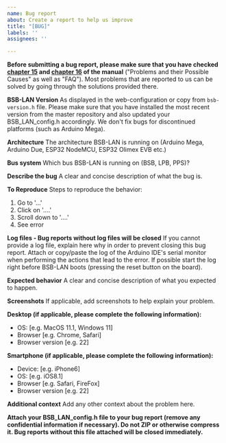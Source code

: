 ```yaml
---
name: Bug report
about: Create a report to help us improve
title: "[BUG]"
labels: ''
assignees: ''

---
```


**Before submitting a bug report, please make sure that you have checked [chapter 15](https://1coderookie.github.io/BSB-LPB-LAN_EN/chap15.html) and [chapter 16](https://1coderookie.github.io/BSB-LPB-LAN_EN/chap16.html) of the manual** ("Problems and their Possible Causes" as well as "FAQ"). Most problems that are reported to us can be solved by going through the solutions provided there.

**BSB-LAN Version**
As displayed in the web-configuration or copy from `bsb-version.h` file. Please make sure that you have installed the most recent version from the master repository and also updated your BSB_LAN_config.h accordingly. We don't fix bugs for discontinued platforms (such as Arduino Mega).

**Architecture**
The architecture BSB-LAN is running on (Arduino Mega, Arduino Due, ESP32 NodeMCU, ESP32 Olimex EVB etc.)

**Bus system**
Which bus BSB-LAN is running on (BSB, LPB, PPS)?

**Describe the bug**
A clear and concise description of what the bug is.

**To Reproduce**
Steps to reproduce the behavior:
1. Go to '...'
2. Click on '....'
3. Scroll down to '....'
4. See error

**Log files - Bug reports without log files will be closed**
If you cannot provide a log file, explain here why in order to prevent closing this bug report. Attach or copy/paste the log of the Arduino IDE's serial monitor when performing the actions that lead to the error. If possible start the log right before BSB-LAN boots (pressing the reset button on the board).

**Expected behavior**
A clear and concise description of what you expected to happen.

**Screenshots**
If applicable, add screenshots to help explain your problem.

**Desktop (if applicable, please complete the following information):**
 - OS: [e.g. MacOS 11.1, Windows 11]
 - Browser [e.g. Chrome, Safari]
 - Browser version [e.g. 22]

**Smartphone (if applicable, please complete the following information):**
 - Device: [e.g. iPhone6]
 - OS: [e.g. iOS8.1]
 - Browser [e.g. Safari, FireFox]
 - Browser version [e.g. 22]

**Additional context**
Add any other context about the problem here.

**Attach your BSB_LAN_config.h file to your bug report (remove any confidential information if necessary). Do not ZIP or otherwise compress it. Bug reports without this file attached will be closed immediately.**

